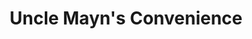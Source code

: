 ---
title: "Uncle Mayn's Convenience"
url: /saint-george/uncle-mayns-convenience/
shop: Lebensmittel
---